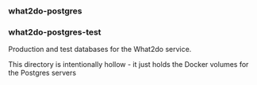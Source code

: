### what2do-postgres
### what2do-postgres-test

Production and test databases for the What2do service.

This directory is intentionally hollow - it just holds the Docker volumes for the Postgres servers